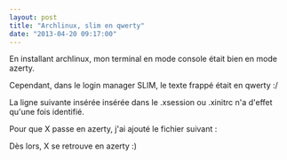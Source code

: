 ```yaml
---
layout: post
title: "Archlinux, slim en qwerty"
date: "2013-04-20 09:17:00"
---
```

En installant archlinux, mon terminal en mode console était bien en mode azerty.

Cependant, dans le login manager SLIM, le texte frappé était en qwerty :/

La ligne suivante insérée insérée dans le .xsession ou .xinitrc n'a d'effet qu'une fois identifié.

<script src="https://pastebin.com/embed_js/63999Zwf"></script>

Pour que X passe en azerty, j'ai ajouté le fichier suivant :

<script src="https://pastebin.com/embed_js/cXFSCFpc"></script>

Dès lors, X se retrouve en azerty :)

<div style="height: 0; overflow: hidden;">Section "InputClass"
    Identifier             "Keyboard Defaults"
    MatchIsKeyboard        "yes"
    Option                 "XkbLayout" "fr"
EndSection
setxkbmap fr</div>
